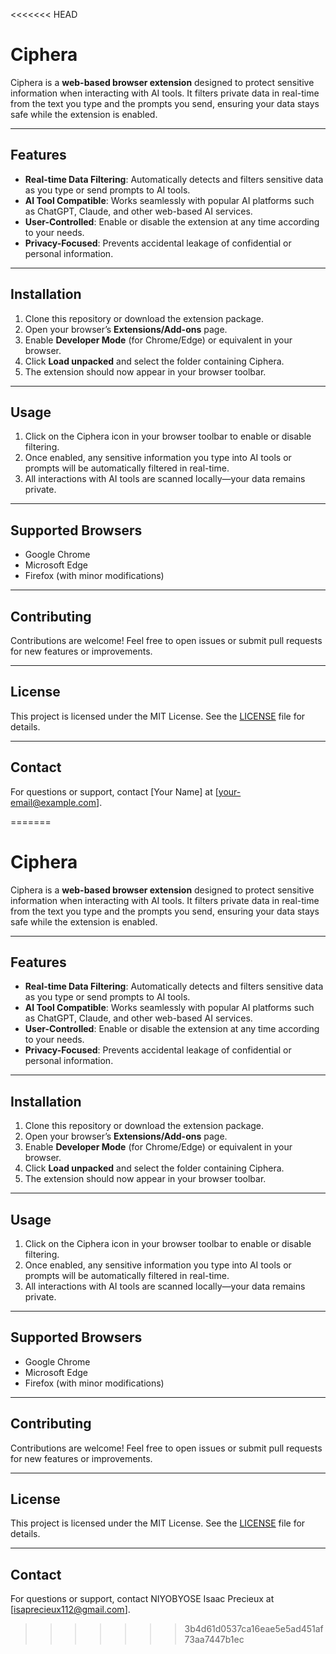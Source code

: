 <<<<<<< HEAD
# Ciphera

Ciphera is a **web-based browser extension** designed to protect sensitive information when interacting with AI tools. It filters private data in real-time from the text you type and the prompts you send, ensuring your data stays safe while the extension is enabled.

---

## Features

- **Real-time Data Filtering**: Automatically detects and filters sensitive data as you type or send prompts to AI tools.
- **AI Tool Compatible**: Works seamlessly with popular AI platforms such as ChatGPT, Claude, and other web-based AI services.
- **User-Controlled**: Enable or disable the extension at any time according to your needs.
- **Privacy-Focused**: Prevents accidental leakage of confidential or personal information.

---

## Installation

1. Clone this repository or download the extension package.
2. Open your browser’s **Extensions/Add-ons** page.
3. Enable **Developer Mode** (for Chrome/Edge) or equivalent in your browser.
4. Click **Load unpacked** and select the folder containing Ciphera.
5. The extension should now appear in your browser toolbar.

---

## Usage

1. Click on the Ciphera icon in your browser toolbar to enable or disable filtering.
2. Once enabled, any sensitive information you type into AI tools or prompts will be automatically filtered in real-time.
3. All interactions with AI tools are scanned locally—your data remains private.

---

## Supported Browsers

- Google Chrome
- Microsoft Edge
- Firefox (with minor modifications)

---

## Contributing

Contributions are welcome! Feel free to open issues or submit pull requests for new features or improvements.

---

## License

This project is licensed under the MIT License. See the [LICENSE](LICENSE) file for details.

---

## Contact

For questions or support, contact [Your Name] at [your-email@example.com].

=======
# Ciphera

Ciphera is a **web-based browser extension** designed to protect sensitive information when interacting with AI tools. It filters private data in real-time from the text you type and the prompts you send, ensuring your data stays safe while the extension is enabled.

---

## Features

- **Real-time Data Filtering**: Automatically detects and filters sensitive data as you type or send prompts to AI tools.
- **AI Tool Compatible**: Works seamlessly with popular AI platforms such as ChatGPT, Claude, and other web-based AI services.
- **User-Controlled**: Enable or disable the extension at any time according to your needs.
- **Privacy-Focused**: Prevents accidental leakage of confidential or personal information.

---

## Installation

1. Clone this repository or download the extension package.
2. Open your browser’s **Extensions/Add-ons** page.
3. Enable **Developer Mode** (for Chrome/Edge) or equivalent in your browser.
4. Click **Load unpacked** and select the folder containing Ciphera.
5. The extension should now appear in your browser toolbar.

---

## Usage

1. Click on the Ciphera icon in your browser toolbar to enable or disable filtering.
2. Once enabled, any sensitive information you type into AI tools or prompts will be automatically filtered in real-time.
3. All interactions with AI tools are scanned locally—your data remains private.

---

## Supported Browsers

- Google Chrome
- Microsoft Edge
- Firefox (with minor modifications)

---

## Contributing

Contributions are welcome! Feel free to open issues or submit pull requests for new features or improvements.

---

## License

This project is licensed under the MIT License. See the [LICENSE](LICENSE) file for details.

---

## Contact

For questions or support, contact NIYOBYOSE Isaac Precieux at [isaprecieux112@gmail.com].

>>>>>>> 3b4d61d0537ca16eae5e5ad451af73aa7447b1ec
